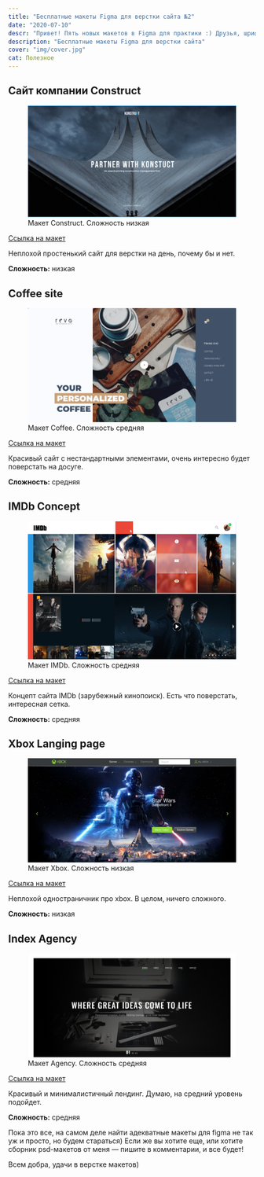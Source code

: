 ```yaml
---
title: "Бесплатные макеты Figma для верстки сайта №2"
date: "2020-07-10"
descr: "Привет! Пять новых макетов в Figma для практики :) Друзья, шрифты нужно будет установить в систему, иначе на макете текст не появится."
description: "Бесплатные макеты Figma для верстки сайта"
cover: "img/cover.jpg"
cat: Полезное
---
```


## Сайт компании Construct

<figure>
<img src="img/1.png" alt="Макет Construct">
<figcaption>Макет Construct. Сложность низкая</figcaption>
</figure>

<a href="https://www.figma.com/file/zR1XfguUZ5wWWOy6ah30Xq/konstruct-template" target="_blank">Ссылка на макет</a>

Неплохой простенький сайт для верстки на день, почему бы и нет.

__Сложность:__ низкая

## Coffee site

<figure>
<img src="img/2.png" alt="Макет Coffee">
<figcaption>Макет Coffee. Сложность средняя</figcaption>
</figure>

<a href="https://www.figma.com/file/COFJnHB1lL47wFuw42t1Tx/Freebie_Coffee" target="_blank">Ссылка на макет</a>

Красивый сайт с нестандартными элементами, очень интересно будет поверстать на досуге.

__Сложность:__ средняя

## IMDb Concept

<figure>
<img src="img/3.png" alt="Макет IMDb">
<figcaption>Макет IMDb. Сложность средняя</figcaption>
</figure>

<a href="https://www.figma.com/file/j4dslZZvb5b9JLSEYQYKMo/imdb_concept" target="_blank">Ссылка на макет</a>

Концепт сайта IMDb (зарубежный кинопоиск). Есть что поверстать, интересная сетка.

__Сложность:__ средняя

## Xbox Langing page

<figure>
<img src="img/4.png" alt="Макет Xbox">
<figcaption>Макет Xbox. Сложность низкая</figcaption>
</figure>

<a href="https://www.figma.com/file/ykE2koNH98kf6AHQpaXAKi/xbox" target="_blank">Ссылка на макет</a>

Неплохой одностраничник про xbox. В целом, ничего сложного.

__Сложность:__ низкая

## Index Agency

<figure>
<img src="img/5.png" alt="Макет Agency">
<figcaption>Макет Agency. Сложность средняя</figcaption>
</figure>

<a href="https://www.figma.com/file/fn7TA4MCrTj7Ad2dAPja7Q/Freebie-Agency" target="_blank">Ссылка на макет</a>

Красивый и минималистичный лендинг. Думаю, на средний уровень подойдет.

__Сложность:__ средняя

Пока это все, на самом деле найти адекватные макеты для figma не так уж и просто, но будем стараться) Если же вы хотите еще, или хотите сборник psd-макетов от меня — пишите в комментарии, и все будет!

Всем добра, удачи в верстке макетов)
